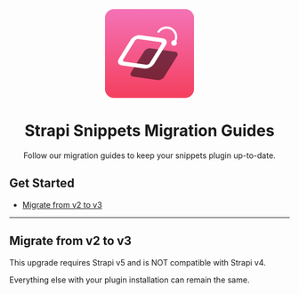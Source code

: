 <div align="center">
  <img style="width: 160px; height: auto;" src="public/logo.png" alt="Logo for Strapi snippets plugin" />
  <h1>Strapi Snippets Migration Guides</h1>
  <p>Follow our migration guides to keep your snippets plugin up-to-date.</p>
</div>

## Get Started

* [Migrate from v2 to v3](#migrate-from-v2-to-v3)

---

## <a id="migrate-from-v2-to-v3"></a>Migrate from v2 to v3
This upgrade requires Strapi v5 and is NOT compatible with Strapi v4.

Everything else with your plugin installation can remain the same.
